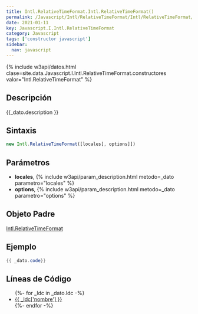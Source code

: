 ```yaml
---
title: Intl.RelativeTimeFormat.Intl.RelativeTimeFormat()
permalink: /Javascript/Intl/RelativeTimeFormat/Intl/RelativeTimeFormat/
date: 2021-01-11
key: Javascript.I.Intl.RelativeTimeFormat
category: Javascript
tags: ['constructor javascript']
sidebar: 
  nav: javascript
---
```


{% include w3api/datos.html clase=site.data.Javascript.I.Intl.RelativeTimeFormat.constructores valor="Intl.RelativeTimeFormat" %}

## Descripción
{{_dato.description }}

## Sintaxis
~~~javascript
new Intl.RelativeTimeFormat([locales[, options]])
~~~

## Parámetros
* **locales**,  {% include w3api/param_description.html metodo=_dato parametro="locales" %}
* **options**,  {% include w3api/param_description.html metodo=_dato parametro="options" %}

## Objeto Padre
[Intl.RelativeTimeFormat](/Javascript/Intl/RelativeTimeFormat/)

## Ejemplo
~~~java
{{ _dato.code}}
~~~

## Líneas de Código
<ul>
{%- for _ldc in _dato.ldc -%}
   <li>
       <a href="{{_ldc['url'] }}">{{ _ldc['nombre'] }}</a>
   </li>
{%- endfor -%}
</ul>
